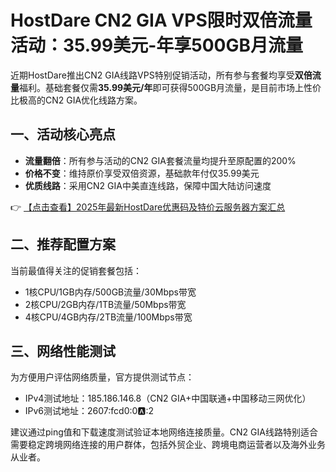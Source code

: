 # HostDare CN2 GIA VPS限时双倍流量活动：35.99美元-年享500GB月流量

近期HostDare推出CN2 GIA线路VPS特别促销活动，所有参与套餐均享受**双倍流量**福利。基础套餐仅需**35.99美元/年**即可获得500GB月流量，是目前市场上性价比极高的CN2 GIA优化线路方案。

## 一、活动核心亮点

- **流量翻倍**：所有参与活动的CN2 GIA套餐流量均提升至原配置的200%
- **价格不变**：维持原价享受双倍资源，基础款年付仅35.99美元
- **优质线路**：采用CN2 GIA中美直连线路，保障中国大陆访问速度

👉 [【点击查看】2025年最新HostDare优惠码及特价云服务器方案汇总](https://bit.ly/hostdare)

## 二、推荐配置方案

当前最值得关注的促销套餐包括：
- 1核CPU/1GB内存/500GB流量/30Mbps带宽
- 2核CPU/2GB内存/1TB流量/50Mbps带宽
- 4核CPU/4GB内存/2TB流量/100Mbps带宽

## 三、网络性能测试

为方便用户评估网络质量，官方提供测试节点：
- IPv4测试地址：185.186.146.8（CN2 GIA+中国联通+中国移动三网优化）
- IPv6测试地址：2607:fcd0:0:a::2

建议通过ping值和下载速度测试验证本地网络连接质量。CN2 GIA线路特别适合需要稳定跨境网络连接的用户群体，包括外贸企业、跨境电商运营者以及海外业务从业者。